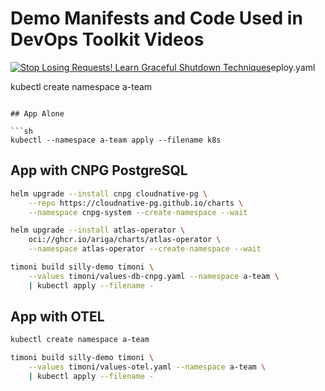# Demo Manifests and Code Used in DevOps Toolkit Videos

[![Stop Losing Requests! Learn Graceful Shutdown Techniques](https://img.youtube.com/vi/eQPYsGrZW_E/0.jpg)](https://youtu.be/eQPYsGrZW_E)eploy.yaml

kubectl create namespace a-team
```

## App Alone

```sh
kubectl --namespace a-team apply --filename k8s
```

## App with CNPG PostgreSQL

```sh
helm upgrade --install cnpg cloudnative-pg \
    --repo https://cloudnative-pg.github.io/charts \
    --namespace cnpg-system --create-namespace --wait

helm upgrade --install atlas-operator \
    oci://ghcr.io/ariga/charts/atlas-operator \
    --namespace atlas-operator --create-namespace --wait

timoni build silly-demo timoni \
    --values timoni/values-db-cnpg.yaml --namespace a-team \
    | kubectl apply --filename -
```

## App with OTEL

```sh
kubectl create namespace a-team

timoni build silly-demo timoni \
    --values timoni/values-otel.yaml --namespace a-team \
    | kubectl apply --filename -
```
